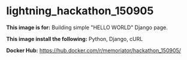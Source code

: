 # lightning_hackathon_150905

**This image is for:**
Building simple "HELLO WORLD" Django page.

**This image install the following:**
Python, Django, cURL

**Docker Hub:**
https://hub.docker.com/r/memoriator/hackathon_150905/
